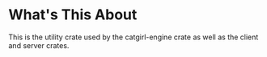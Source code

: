 # What's This About

This is the utility crate used by the catgirl-engine crate as well as the client and server crates.
